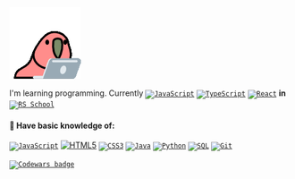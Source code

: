 ![parrot](./laptop_parrot.gif)

I'm learning programming.
Currently
<a href="https://www.javascript.com"><code><img alt="JavaScript" height="30px" src="https://cdn.svgporn.com/logos/javascript.svg" /></code></a>
<a href="https://www.typescriptlang.org"><code><img alt="TypeScript" height="30px" src="https://cdn.svgporn.com/logos/typescript-icon.svg" /></code></a>
<a href="https://www.reactjs.org"><code><img alt="React" height="30px" src="https://cdn.svgporn.com/logos/react.svg" /></code></a>
**in**
<a href="https://rs.school"><code><img alt="RS School" height="30px" src="https://rs.school/images/rs_school.svg" /></code></a>

#### :triangular_flag_on_post: Have basic knowledge of:

<p>
 <a href="https://www.javascript.com"><code><img alt="JavaScript" height="40px" src="https://cdn.svgporn.com/logos/javascript.svg" /></code></a>
 <a href="https://en.wikipedia.org/wiki/HTML"><img alt="HTML5" height="40px" src="https://cdn.svgporn.com/logos/html-5.svg" /></code></a>
 <a href="https://en.wikipedia.org/wiki/Cascading_Style_Sheets"><code><img alt="CSS3" height="40px" src="https://cdn.svgporn.com/logos/css-3.svg" /></code></a>
 <a href="https://www.java.com"><code><img alt="Java" height="40px" src="https://cdn.svgporn.com/logos/java.svg" /></code></a>
 <a href="https://www.python.org"><code><img alt="Python" height="40px" src="https://cdn.svgporn.com/logos/python.svg" /></code></a>
 <a href="https://en.wikipedia.org/wiki/SQL"><code><img alt="SQL" height="40px" src="https://upload.wikimedia.org/wikipedia/commons/8/87/Sql_data_base_with_logo.png" /></code></a>
 <a href="https://git-scm.com"><code><img alt="Git" height="40px" src="https://cdn.svgporn.com/logos/git.svg" /></code></a>
</p>

<p>
  <a href="https://www.codewars.com/users/redvoxdev"><code><img alt="Codewars badge" height="40px" src="https://www.codewars.com/users/redvoxdev/badges/large" /></code></a>
</p>
